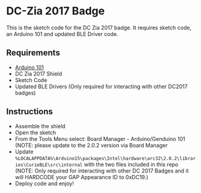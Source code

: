 # DC-Zia 2017 Badge
This is the sketch code for the DC Zia 2017 badge. It requires sketch code, an Arduino 101 and updated BLE Driver code.

## Requirements
* [Arduino 101](https://www.amazon.com/Intel-Arduino-Development-Board-Curie/dp/B0198HHR06)
* DC Zia 2017 Shield
* Sketch Code
* Updated BLE Drivers (Only required for interacting with other DC2017 badges)

## Instructions
* Assemble the shield
* Open the sketch
* From the Tools Menu select: Board Manager - Arduino/Genduino 101 (NOTE: please update to the 2.0.2 version via Board Manager
* Update `%LOCALAPPDATA%\Arduino15\packages\Intel\hardware\arc32\2.0.2\libraries\CurieBLE\src\internal` with the two files included in this repo 
(NOTE: Only required for interacting with other DC 2017 Badges and it will HARDCODE your GAP Appearance ID to 0xDC19.)
* Deploy code and enjoy!